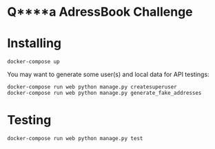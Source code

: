 # Q****a AdressBook Challenge

# Installing

`docker-compose up`

You may want to generate some user(s) and local data for API testings:

`docker-compose run web python manage.py createsuperuser`  
`docker-compose run web python manage.py generate_fake_addresses`

# Testing

`docker-compose run web python manage.py test`
